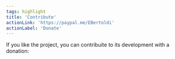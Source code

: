 ```yaml
---
tags: highlight
title: 'Contribute'
actionLink: 'https://paypal.me/EBertoldi'
actionLabel: 'Donate'
---
```


If you like the project, you can contribuite to its development with a donation: